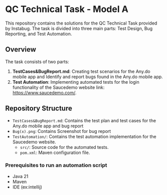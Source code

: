# QC Technical Task - Model A


This repository contains the solutions for the QC Technical Task provided by Instabug. The task is divided into three main parts: Test Design, Bug Reporting, and Test Automation. 

## Overview

The task consists of two parts:

1. **TestCases&BugReport.md**: Creating test scenarios for the Any.do mobile app and Identify and report bugs found in the Any.do mobile app.
2. **Test Automation**: Implementing automated tests for the login functionality of the Saucedemo website link: https://www.saucedemo.com/.

## Repository Structure

- `TestCases&BugReport.md`: Contains the test plan and test cases for the Any.do mobile app and bug report
- `Bug(x).png`: Contains Screenshot for bug report
- `TestAutomation/`: Contains the test automation implementation for the Saucedemo website.
  - `src/`: Source code for the automated tests.
  - `pom.xml`: Maven configuration file.

### Prerequisites to run an automation script

- Java 21
- Maven
- IDE (ex:intellij)

